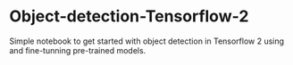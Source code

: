 # Object-detection-Tensorflow-2
Simple notebook to get started with object detection in Tensorflow 2 using and fine-tunning pre-trained models.
